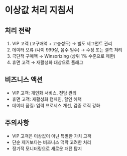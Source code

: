 # 이상값 처리 지침서

## 처리 전략
1. VIP 고객 (고구매액 + 고충성도) → 별도 세그먼트 관리
2. 데이터 오류 (나이 999살, 음수 일수) → 수정 또는 결측 처리
3. 극단적 구매액 → Winsorizing (상위 1% 수준으로 제한)
4. 휴면 고객 → 재활성화 대상으로 플래그

## 비즈니스 액션
- VIP 고객: 개인화 서비스, 전담 관리
- 휴면 고객: 재활성화 캠페인, 할인 혜택
- 데이터 품질: 입력 프로세스 개선, 검증 로직 강화

## 주의사항
- VIP 고객은 이상값이 아닌 특별한 가치 고객
- 단순 제거보다는 비즈니스 맥락 고려한 처리
- 정기적 모니터링으로 새로운 패턴 탐지
    